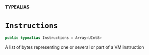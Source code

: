**TYPEALIAS**

# `Instructions`

```swift
public typealias Instructions = Array<UInt8>
```

A list of bytes representing one or several or part of a VM instruction